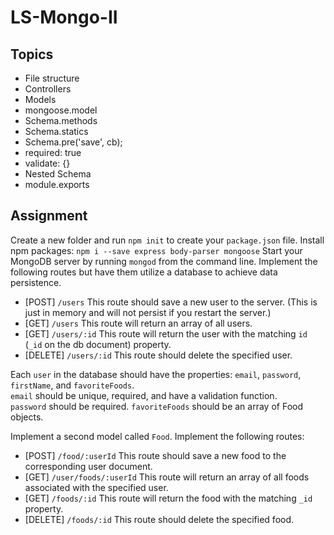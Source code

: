 # LS-Mongo-II

## Topics

*	File structure
* Controllers
* Models
* mongoose.model
* Schema.methods
* Schema.statics
* Schema.pre('save', cb);
* required: true
* validate: {}
* Nested Schema
* module.exports

## Assignment

Create a new folder and run `npm init` to create your `package.json` file.
Install npm packages: `npm i --save express body-parser mongoose`
Start your MongoDB server by running `mongod` from the command line.
Implement the following routes but have them utilize a database to achieve data persistence.
* [POST] `/users` This route should save a new user to the server. (This is just in memory and will not persist if you restart the server.)
* [GET] `/users` This route will return an array of all users.
* [GET] `/users/:id` This route will return the user with the matching `id` (`_id` on the db document) property.
* [DELETE] `/users/:id` This route should delete the specified user.

Each `user` in the database should have the properties: `email`, `password`, `firstName`, and `favoriteFoods`.  
`email` should be unique, required, and have a validation function.  
`password` should be required.
`favoriteFoods` should be an array of Food objects.

Implement a second model called `Food`.  Implement the following routes:
* [POST] `/food/:userId` This route should save a new food to the corresponding user document.
* [GET] `/user/foods/:userId` This route will return an array of all foods associated with the specified user.
* [GET] `/foods/:id` This route will return the food with the matching `_id` property.
* [DELETE] `/foods/:id` This route should delete the specified food.
